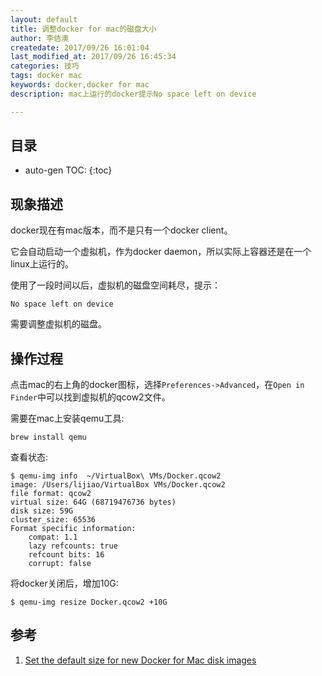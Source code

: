 ```yaml
---
layout: default
title: 调整docker for mac的磁盘大小
author: 李佶澳
createdate: 2017/09/26 16:01:04
last_modified_at: 2017/09/26 16:45:34
categories: 技巧
tags: docker mac
keywords: docker,docker for mac
description: mac上运行的docker提示No space left on device

---
```


## 目录
* auto-gen TOC:
{:toc}

## 现象描述 

docker现在有mac版本，而不是只有一个docker client。

它会自动启动一个虚拟机，作为docker daemon，所以实际上容器还是在一个linux上运行的。

使用了一段时间以后，虚拟机的磁盘空间耗尽，提示：

	No space left on device

需要调整虚拟机的磁盘。

## 操作过程

点击mac的右上角的docker图标，选择`Preferences->Advanced`，在`Open in Finder`中可以找到虚拟机的qcow2文件。

需要在mac上安装qemu工具:

	brew install qemu

查看状态:

	$ qemu-img info  ~/VirtualBox\ VMs/Docker.qcow2
	image: /Users/lijiao/VirtualBox VMs/Docker.qcow2
	file format: qcow2
	virtual size: 64G (68719476736 bytes)
	disk size: 59G
	cluster_size: 65536
	Format specific information:
	    compat: 1.1
	    lazy refcounts: true
	    refcount bits: 16
	    corrupt: false

将docker关闭后，增加10G:

	$ qemu-img resize Docker.qcow2 +10G

## 参考

1. [Set the default size for new Docker for Mac disk images][1]

[1]: https://gist.github.com/stefanfoulis/5bd226b25fa0d4baedc4803fc002829e "Set the default size for new Docker for Mac disk images" 
